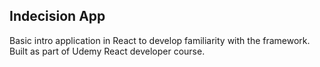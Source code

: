 ## Indecision App

Basic intro application in React to develop familiarity with the framework.
Built as part of Udemy React developer course.


